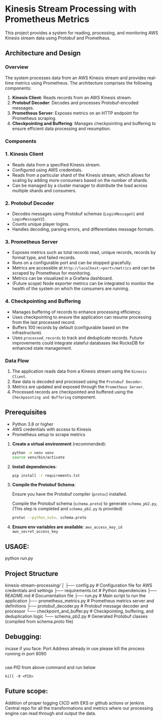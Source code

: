 # Kinesis Stream Processing with Prometheus Metrics

This project provides a system for reading, processing, and monitoring AWS Kinesis stream data using Protobuf and Prometheus.

## Architecture and Design

### Overview

The system processes data from an AWS Kinesis stream and provides real-time metrics using Prometheus. The architecture comprises the following components:

1. **Kinesis Client**: Reads records from an AWS Kinesis stream.
2. **Protobuf Decoder**: Decodes and processes Protobuf-encoded messages.
3. **Prometheus Server**: Exposes metrics on an HTTP endpoint for Prometheus scraping.
4. **Checkpointing and Buffering**: Manages checkpointing and buffering to ensure efficient data processing and resumption.

### Components

### 1. **Kinesis Client**
   - Reads data from a specified Kinesis stream.
   - Configured using AWS credentials.
   - Reads from a particular shard of the Kinesis stream, which allows for scaling by adding more consumers based on the number of shards.
   - Can be managed by a cluster manager to distribute the load across multiple shards and consumers.

### 2. **Protobuf Decoder**
   - Decodes messages using Protobuf schemas (`LoginMessageV1` and `LoginMessageV2`).
   - Counts unique player logins.
   - Handles decoding, parsing errors, and differentiates message formats.

### 3. **Prometheus Server**
   - Exposes metrics such as total records read, unique records, records by format type, and failed records.
   - Runs on a configurable port and can be stopped gracefully.
   - Metrics are accessible at `http://localhost:<port>/metrics` and can be scraped by Prometheus for monitoring.
   - Metrics can be visualized in a Grafana dashboard.
   - (Future scope) Node exporter metrics can be integrated to monitor the health of the system on which the consumers are running.

### 4. **Checkpointing and Buffering**
   - Manages buffering of records to enhance processing efficiency.
   - Uses checkpointing to ensure the application can resume processing from the last processed record.
   - Buffers 100 records by default (configurable based on the infrastructure).
   - Uses `processed_records` to track and deduplicate records. Future improvements could integrate stateful databases like RocksDB for enhanced state management.


### Data Flow

1. The application reads data from a Kinesis stream using the `Kinesis Client`.
2. Raw data is decoded and processed using the `Protobuf Decoder`.
3. Metrics are updated and exposed through the `Prometheus Server`.
4. Processed records are checkpointed and buffered using the `Checkpointing and Buffering` component.


## Prerequisites

- Python 3.8 or higher
- AWS credentials with access to Kinesis
- Prometheus setup to scrape metrics

1. **Create a virtual environment** (recommended):

    ```bash
    python -m venv venv
    source venv/bin/activate  
    ```

2. **Install dependencies**:

    ```bash
    pip install -r requirements.txt
    ```

3. **Compile the Protobuf Schema**:

    Ensure you have the Protobuf compiler (`protoc`) installed. 

    Compile the Protobuf schema (`schema.proto`) to generate `schema_pb2.py`, (This step is completed and `schema_pb2.py` is provided)

    ```bash
    protoc --python_out=. schema.proto
    ```

4. **Ensure env variables are available**:
    `aws_access_key_id`
    `aws_secret_access_key`


## USAGE:
python run.py


## Project Structure

kinesis-stream-processing/
│
├── config.py # Configuration file for AWS credentials and settings
├── requirements.txt # Python dependencies
├── README.md # Documentation file
├── run.py # Main script to run the application
├── prometheus_metrics.py # Prometheus metrics server and definitions
├── protobuf_decoder.py # Protobuf message decoder and processor
└── checkpoint_and_buffer.py # Checkpointing, buffering, and deduplication logic
└── schema_pb2.py # Generated Protobuf classes (compiled from schema.proto file)


## Debugging:

incase if you face: Port Address already in use 
please kill the process running in port 8090
```lsof -i tcp:8089  
```
use PID from above command and run below
```
kill -9 <PID>
```


## Future scope:
Addition of proper logging
CICD with EKS or github actions or jenkins
Central repo for all the transformations and metrics where our processing engine can read through and output the data.